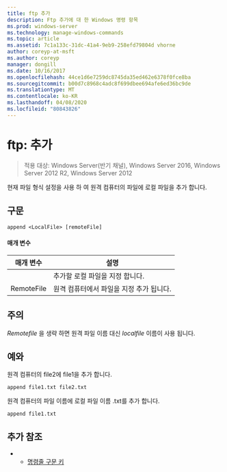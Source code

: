 ```yaml
---
title: ftp 추가
description: Ftp 추가에 대 한 Windows 명령 항목
ms.prod: windows-server
ms.technology: manage-windows-commands
ms.topic: article
ms.assetid: 7c1a133c-31dc-41a4-9eb9-258efd79804d vhorne
author: coreyp-at-msft
ms.author: coreyp
manager: dongill
ms.date: 10/16/2017
ms.openlocfilehash: 44ce1d6e7259dc8745da35ed462e6378f0fce8ba
ms.sourcegitcommit: b00d7c8968c4adc8f699dbee694afe6ed36bc9de
ms.translationtype: MT
ms.contentlocale: ko-KR
ms.lasthandoff: 04/08/2020
ms.locfileid: "80843826"
---
```

# <a name="ftp-append"></a>ftp: 추가

>적용 대상: Windows Server(반기 채널), Windows Server 2016, Windows Server 2012 R2, Windows Server 2012

현재 파일 형식 설정을 사용 하 여 원격 컴퓨터의 파일에 로컬 파일을 추가 합니다.   
## <a name="syntax"></a>구문  
```  
append <LocalFile> [remoteFile]  
```  
#### <a name="parameters"></a>매개 변수  

|  매개 변수   |                               설명                                |
|--------------|--------------------------------------------------------------------------|
| <LocalFile>  |                     추가할 로컬 파일을 지정 합니다.                     |
| RemoteFile | 원격 컴퓨터에서 파일을 지정 <LocalFile> 추가 됩니다. |

## <a name="remarks"></a>주의  
*Remotefile* 을 생략 하면 원격 파일 이름 대신 *localfile* 이름이 사용 됩니다.  
## <a name="examples"></a><a name=BKMK_Examples></a>예와  
원격 컴퓨터의 file2에 file1을 추가 합니다.  
```  
append file1.txt file2.txt  
```  
원격 컴퓨터의 파일 이름에 로컬 파일 이름 .txt를 추가 합니다.  
```  
append file1.txt  
```  
## <a name="additional-references"></a>추가 참조  
-   - [명령줄 구문 키](command-line-syntax-key.md)  
